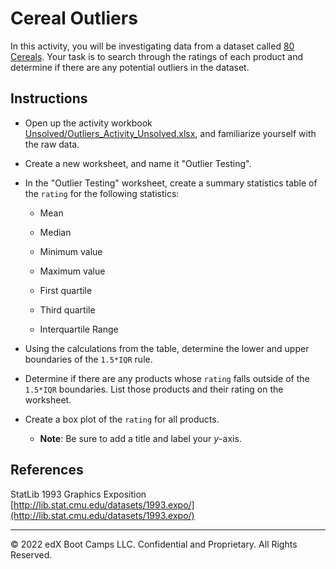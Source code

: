 # Cereal Outliers

In this activity, you will be investigating data from a dataset called [80 Cereals](http://lib.stat.cmu.edu/datasets/1993.expo/). Your task is to search through the ratings of each product and determine if there are any potential outliers in the dataset.

## Instructions

* Open up the activity workbook [Unsolved/Outliers_Activity_Unsolved.xlsx](Unsolved/Outliers_Activity_Unsolved.xlsx), and familiarize yourself with the raw data.

* Create a new worksheet, and name it "Outlier Testing".

* In the "Outlier Testing" worksheet, create a summary statistics table of the `rating` for the following statistics:

  * Mean

  * Median

  * Minimum value

  * Maximum value

  * First quartile

  * Third quartile

  * Interquartile Range

* Using the calculations from the table, determine the lower and upper boundaries of the `1.5*IQR` rule.

* Determine if there are any products whose `rating` falls outside of the `1.5*IQR` boundaries. List those products and their rating on the worksheet.

* Create a box plot of the `rating` for all products.

  * **Note**: Be sure to add a title and label your _y_-axis.

## References

StatLib 1993 Graphics Exposition [http://lib.stat.cmu.edu/datasets/1993.expo/](http://lib.stat.cmu.edu/datasets/1993.expo/)

---

© 2022 edX Boot Camps LLC. Confidential and Proprietary. All Rights Reserved.
